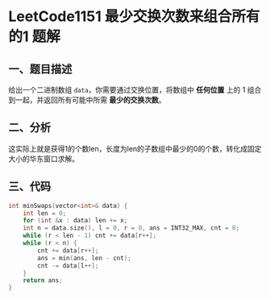 # LeetCode1151 最少交换次数来组合所有的1 题解

## 一、题目描述

给出一个二进制数组 `data`，你需要通过交换位置，将数组中 **任何位置** 上的 1 组合到一起，并返回所有可能中所需 **最少的交换次数**。



## 二、分析

这实际上就是获得1的个数len，长度为len的子数组中最少的0的个数，转化成固定大小的华东窗口求解。



## 三、代码

```c++
int minSwaps(vector<int>& data) {
    int len = 0;
    for (int &x : data) len += x;
    int n = data.size(), l = 0, r = 0, ans = INT32_MAX, cnt = 0;
    while (r < len - 1) cnt += data[r++];
    while (r < n) {
        cnt += data[r++];
        ans = min(ans, len - cnt);
        cnt -= data[l++];
    }
    return ans;
}
```

